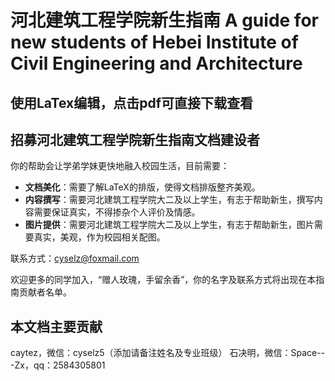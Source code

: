 # 河北建筑工程学院新生指南 A guide for new students of Hebei Institute of Civil Engineering and Architecture

## 使用LaTex编辑，点击pdf可直接下载查看

## 招募河北建筑工程学院新生指南文档建设者

你的帮助会让学弟学妹更快地融入校园生活，目前需要：

- **文档美化**：需要了解LaTeX的排版，使得文档排版整齐美观。
- **内容撰写**：需要河北建筑工程学院大二及以上学生，有志于帮助新生，撰写内容需要保证真实，不得掺杂个人评价及情感。
- **图片提供**：需要河北建筑工程学院大二及以上学生，有志于帮助新生，图片需要真实，美观，作为校园相关配图。

联系方式：[cyselz@foxmail.com](mailto:cyselz@foxmail.com)

欢迎更多的同学加入，“赠人玫瑰，手留余香”，你的名字及联系方式将出现在本指南贡献者名单。

## 本文档主要贡献
caytez，微信：cyselz5（添加请备注姓名及专业班级）
石决明，微信：Space---Zx，qq：2584305801
